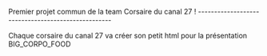Premier projet commun de la team Corsaire du canal 27
! ---------------------------------------------------

Chaque corsaire du canal 27 va créer son petit html pour la présentation BIG_CORPO_FOOD

